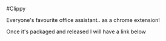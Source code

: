#Clippy

Everyone's favourite office assistant.. as a chrome extension!

Once it's packaged and released I will have a link below
